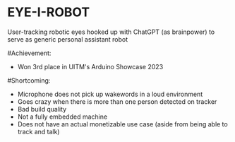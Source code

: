 # EYE-I-ROBOT
User-tracking robotic eyes hooked up with ChatGPT (as brainpower) to serve as generic personal assistant robot


#Achievement:
- Won 3rd place in UITM's Arduino Showcase 2023

#Shortcoming:
- Microphone does not pick up wakewords in a loud environment
- Goes crazy when there is more than one person detected on tracker
- Bad build quality
- Not a fully embedded machine
- Does not have an actual monetizable use case (aside from being able to track and talk)
